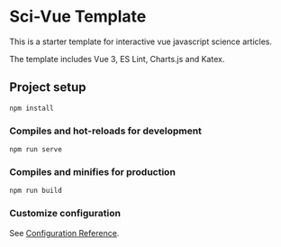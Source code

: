 # Sci-Vue Template
This is a starter template for interactive vue javascript science articles.

The template includes Vue 3, ES Lint, Charts.js and Katex. 

## Project setup
```
npm install
```

### Compiles and hot-reloads for development
```
npm run serve
```

### Compiles and minifies for production
```
npm run build
```

### Customize configuration
See [Configuration Reference](https://cli.vuejs.org/config/).
